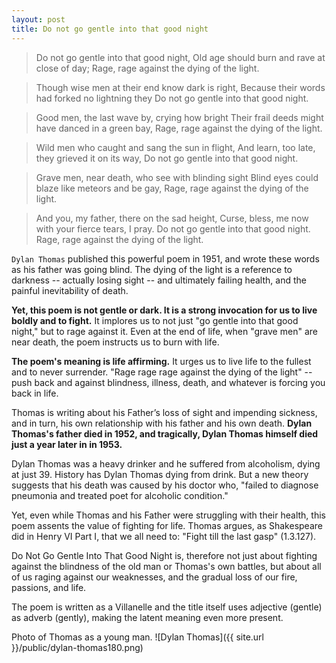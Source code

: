 ```yaml
---
layout: post
title: Do not go gentle into that good night
---
```

>Do not go gentle into that good night,
 Old age should burn and rave at close of day;
 Rage, rage against the dying of the light.
 
>Though wise men at their end know dark is right,
 Because their words had forked no lightning they
 Do not go gentle into that good night.
 
>Good men, the last wave by, crying how bright
 Their frail deeds might have danced in a green bay,
 Rage, rage against the dying of the light.
 
>Wild men who caught and sang the sun in flight,
 And learn, too late, they grieved it on its way,
 Do not go gentle into that good night.
 
>Grave men, near death, who see with blinding sight
 Blind eyes could blaze like meteors and be gay,
 Rage, rage against the dying of the light.
 
>And you, my father, there on the sad height,
 Curse, bless, me now with your fierce tears, I pray.
 Do not go gentle into that good night.
 Rage, rage against the dying of the light.
 
 `Dylan Thomas` published this powerful poem in 1951, and wrote these words as his father was going blind. 
 The dying of the light is a reference to darkness -- actually losing sight -- and ultimately failing health, and the painful inevitability of death. 
 
 **Yet, this poem is not gentle or dark. It is a strong invocation for us to live boldly and to fight.** 
 It implores us to not just "go gentle into that good night," but to rage against it. Even at the end of life, 
 when "grave men" are near death, the poem instructs us to burn with life.
 
 **The poem's meaning is life affirming.** 
 It urges us to live life to the fullest and to never surrender. 
 "Rage rage rage against the dying of the light" --  push back and against blindness, 
 illness, death, and whatever is forcing you back in life. 
 
 Thomas is writing about his Father’s loss of sight and impending sickness, and in turn, 
 his own relationship with his father and his own death. 
 **Dylan Thomas's father died in 1952, and tragically, Dylan Thomas himself died just a year later in in 1953.** 
 
 Dylan Thomas was a heavy drinker and he suffered from alcoholism, dying at just 39. History has Dylan Thomas dying from drink. But a new theory suggests that his death was caused by his doctor who, "failed to diagnose pneumonia and treated poet for alcoholic condition."
 
 Yet, even while Thomas and his Father were struggling with their health, this poem assents the value of fighting for life. Thomas argues, as Shakespeare did in Henry VI Part I, that we all need to: "Fight till the last gasp" (1.3.127).  
 
 Do Not Go Gentle Into That Good Night is, therefore not just about fighting against the blindness of the old man or Thomas's own battles, but about all of us raging against our weaknesses, and the gradual loss of our fire, passions, and life. 
 
 The poem is written as a Villanelle and the title itself uses adjective (gentle) as adverb (gently), making the latent meaning even more present.  
 
 Photo of Thomas as a young man. 
 ![Dylan Thomas]({{ site.url }}/public/dylan-thomas180.png)
 